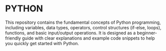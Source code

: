 # PYTHON
This repository contains the fundamental concepts of Python programming, including variables, data types, operators, control structures (if-else, loops), functions, and basic input/output operations. It is designed as a beginner-friendly guide with clear explanations and example code snippets to help you quickly get started with Python.
